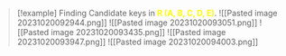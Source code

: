 >[!example] 
>Finding Candidate keys in **<span style="color:#fffd01">R (A, B, C, D, E)</span>**.
> ![[Pasted image 20231020092944.png]]
> ![[Pasted image 20231020093051.png]]
> ![[Pasted image 20231020093435.png]]
> ![[Pasted image 20231020093947.png]]
> ![[Pasted image 20231020094003.png]]





